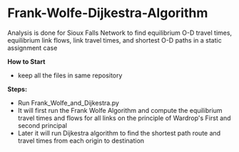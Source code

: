 # Frank-Wolfe-Dijkestra-Algorithm
Analysis is done for Sioux Falls Network to find equilibrium O-D travel times, equilibrium link flows, link travel times, and shortest O-D paths in a static assignment case

**How to Start**
* keep all the files in same repository 

**Steps:**
* Run Frank_Wolfe_and_Dijkestra.py
* It will first run the Frank Wolfe Algorithm and compute the equilibrium travel times and flows for all links on the principle of Wardrop's First and second principal
* Later it will run Dijkestra algorithm to find the shortest path route and travel times from each origin to destination
